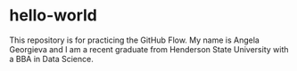 # hello-world
This repository is for practicing the GitHub Flow.
My name is Angela Georgieva and I am a recent graduate from Henderson State University with a BBA in Data Science.
